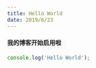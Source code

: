 ```yaml
---
title: Hello World
date: 2019/6/23
---
```


#### 我的博客开始启用啦

``` javascript
console.log('Hello World');
```


